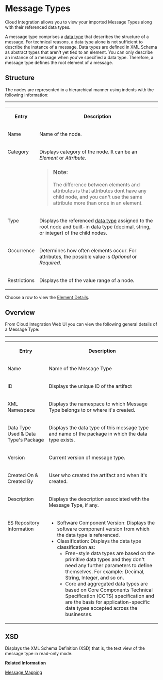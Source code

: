 <!-- loio2eb71b84b55f4269a5379f6efe9a6f3a -->

# Message Types

Cloud Integration allows you to view your imported Message Types along with their referenced data types.

A message type comprises a [data type](data-types-97ad101.md) that describes the structure of a message. For technical reasons, a data type alone is not sufficient to describe the instance of a message. Data types are defined in XML Schema as abstract types that aren't yet tied to an element. You can only describe an instance of a message when you've specified a data type. Therefore, a message type defines the root element of a message.



<a name="loio2eb71b84b55f4269a5379f6efe9a6f3a__section_kxs_34p_mxb"/>

## Structure

The nodes are represented in a hierarchical manner using indents with the following information:

****


<table>
<tr>
<th valign="top">

Entry

</th>
<th valign="top">

Description

</th>
</tr>
<tr>
<td valign="top">

Name

</td>
<td valign="top">

Name of the node.

</td>
</tr>
<tr>
<td valign="top">

Category

</td>
<td valign="top">

Displays category of the node. It can be an *Element* or *Attribute*.

> ### Note:  
> The difference between elements and attributes is that attributes dont have any child node, and you can't use the same attribute more than once in an element.



</td>
</tr>
<tr>
<td valign="top">

Type

</td>
<td valign="top">

Displays the referenced [data type](data-types-97ad101.md) assigned to the root node and built-in data type \(decimal, string, or integer\) of the child nodes.

</td>
</tr>
<tr>
<td valign="top">

Occurrence

</td>
<td valign="top">

Determines how often elements occur. For attributes, the possible value is *Optional* or *Required*.

</td>
</tr>
<tr>
<td valign="top">

Restrictions

</td>
<td valign="top">

Displays the of the value range of a node.

</td>
</tr>
</table>

Choose a row to view the [Element Details](data-types-97ad101.md#loio97ad10142fc34269902006e488af1eff__table_xtn_yqp_l5b).



<a name="loio2eb71b84b55f4269a5379f6efe9a6f3a__section_djw_j4p_mxb"/>

## Overview

From Cloud Integration Web UI you can view the following general details of a Message Type:

****


<table>
<tr>
<th valign="top">

Entry

</th>
<th valign="top">

Description

</th>
</tr>
<tr>
<td valign="top">

Name

</td>
<td valign="top">

Name of the Message Type

</td>
</tr>
<tr>
<td valign="top">

ID

</td>
<td valign="top">

Displays the unique ID of the artifact

</td>
</tr>
<tr>
<td valign="top">

XML Namespace

</td>
<td valign="top">

Displays the namespace to which Message Type belongs to or where it's created.

</td>
</tr>
<tr>
<td valign="top">

Data Type Used & Data Type's Package

</td>
<td valign="top">

Displays the data type of this message type and name of the package in which the data type exists.

</td>
</tr>
<tr>
<td valign="top">

Version

</td>
<td valign="top">

Current version of message type.

</td>
</tr>
<tr>
<td valign="top">

Created On & Created By

</td>
<td valign="top">

User who created the artifact and when it's created.

</td>
</tr>
<tr>
<td valign="top">

Description

</td>
<td valign="top">

Displays the description associated with the Message Type, if any.

</td>
</tr>
<tr>
<td valign="top">

ES Repository Information

</td>
<td valign="top">

-   Software Component Version: Displays the software component version from which the data type is referenced.
-   Classification: Displays the data type classification as:
    -   Free-style data types are based on the primitive data types and they don't need any further parameters to define themselves. For example: Decimal, String, Integer, and so on.
    -   Core and aggregated data types are based on Core Components Technical Specification \(CCTS\) specification and are the basis for application-specific data types accepted across the businesses.




</td>
</tr>
</table>



<a name="loio2eb71b84b55f4269a5379f6efe9a6f3a__section_u2d_k4p_mxb"/>

## XSD

Displays the XML Schema Definition \(XSD\) that is, the text view of the message type in read-only mode.

**Related Information**  


[Message Mapping](message-mapping-459ccdf.md "")

